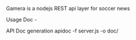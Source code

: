 Gamera is a nodejs REST api layer for soccer news

Usage Doc - 

API Doc generation
    apidoc -f server.js  -o doc/
